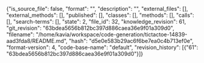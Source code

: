 {"is_source_file": false, "format": "", "description": "", "external_files": [], "external_methods": [], "published": [], "classes": [], "methods": [], "calls": [], "search-terms": [], "state": 2, "file_id": 32, "knowledge_revision": 61, "git_revision": "63bdea5656b812bc397d886caea36e9f01a309d0", "filename": "/home/kavia/workspace/code-generation/tictactoe-14839-aad3fda8/README.md", "hash": "d5e0e583b29ac6f6be7ea0c4b713ef0e", "format-version": 4, "code-base-name": "default", "revision_history": [{"61": "63bdea5656b812bc397d886caea36e9f01a309d0"}]}
